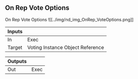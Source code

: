 ## On Rep Vote Options
On Rep Vote Options
![[../img/nd_img_OnRep_VoteOptions.png]]

|Inputs||
|--|--|
| In | Exec |
| Target | Voting Instance Object Reference |

|Outputs||
|--|--|
| Out | Exec |
